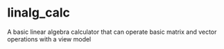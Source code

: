 # linalg_calc
A basic linear algebra calculator that can operate basic matrix and vector operations with a view model
